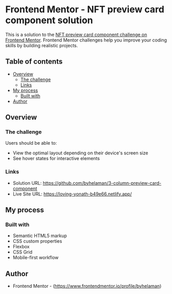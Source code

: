 # Frontend Mentor - NFT preview card component solution

This is a solution to the [NFT preview card component challenge on Frontend Mentor](https://www.frontendmentor.io/challenges/nft-preview-card-component-SbdUL_w0U). Frontend Mentor challenges help you improve your coding skills by building realistic projects. 

## Table of contents

- [Overview](#overview)
  - [The challenge](#the-challenge)
  - [Links](#links)
- [My process](#my-process)
  - [Built with](#built-with)
- [Author](#author)

## Overview

### The challenge

Users should be able to:

- View the optimal layout depending on their device's screen size
- See hover states for interactive elements

### Links

- Solution URL: https://github.com/byhelaman/3-column-preview-card-component
- Live Site URL: https://loving-yonath-b49e66.netlify.app/

## My process

### Built with

- Semantic HTML5 markup
- CSS custom properties
- Flexbox
- CSS Grid
- Mobile-first workflow

## Author
- Frontend Mentor - (https://www.frontendmentor.io/profile/byhelaman)